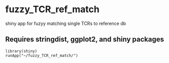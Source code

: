# fuzzy_TCR_ref_match
shiny app for fuzyy matching single TCRs to reference db

## Requires stringdist, ggplot2, and shiny packages

```
library(shiny)
runApp("~/fuzzy_TCR_ref_match/")
````
